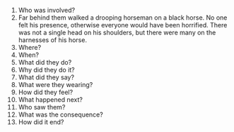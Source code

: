 1. Who was involved?
2. Far behind them walked a drooping horseman on a black horse. No one felt his presence, otherwise everyone would have been horrified. There was not a single head on his shoulders, but there were many on the harnesses of his horse.
3. Where?
4. When?
5. What did they do?
6. Why did they do it?
7. What did they say?
8. What were they wearing?
9. How did they feel?
10. What happened next?
11. Who saw them?
12. What was the consequence?
13. How did it end?
